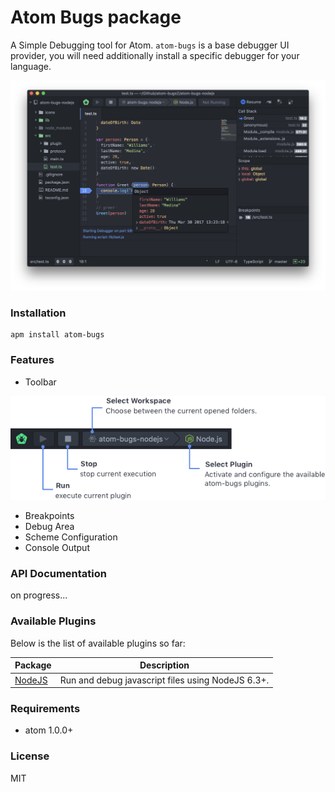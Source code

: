 # Atom Bugs package

A Simple Debugging tool for Atom. `atom-bugs` is a base debugger UI provider, you will need  additionally install a specific debugger for your language.

![preview](assets/preview.png)

### Installation

```
apm install atom-bugs
```

### Features

- Toolbar

![toolbar](assets/toolbar.png)


- Breakpoints
- Debug Area
- Scheme Configuration
- Console Output

### API Documentation

on progress...

### Available Plugins

Below is the list of available plugins so far:

Package|Description
---|---
[NodeJS](https://atom.io/packages/atom-bugs-nodejs)|Run and debug javascript files using NodeJS 6.3+.

### Requirements
- atom 1.0.0+

### License

MIT
